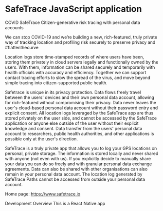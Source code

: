 # SafeTrace JavaScript application

COVID SafeTrace
Citizen-generative risk tracing with personal data accounts

We can stop COVID-19 and we’re building a new, rich-featured, truly private way of tracking location and profiling risk securely to preserve privacy and #flattenthecurve

Location logs store time-stamped records of where users have been, storing them privately in cloud servers legally and functionally owned by the users. With them, information can be shared securely and temporarily with health officials with accuracy and efficiency. Together we can support contact tracing efforts to slow the spread of the virus, and move beyond simple tracing into citizen-supported public health.

Safetrace is unique in its privacy protection. Data flows freely travel between the users' devices and their own personal data account, allowing for rich-featured without compromising their privacy. Data never leaves the user's cloud-based personal data account without their password entry and explicit consent. All location logs leveraged by the SafeTrace app are thus stored privately on the user side, and cannot be accessed by the SafeTrace application or anyone else outside of the user without their explicit knowledge and consent. Data transfer from the users' personal data account to researchers, public health authorities, and other applications is possible only at the user's direction.

SafeTrace is a truly private app that allows you to log your GPS locations on personal, private storage. The information is stored locally and never shared with anyone (not even with us). If you explicitly decide to manually share your data you can do so freely and with granular personal data exchange agreements. Data can also be shared with other organisations can also remain in your personal data account. The location log generated by SafeTrace Paths cannot be accessed from outside your personal data account. 

Home page: https://www.safetrace.io

Development Overview
This is a React Native app
